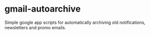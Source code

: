# gmail-autoarchive
Simple google app scripts for automatically archiving old notifications, newsletters and promo emails.
